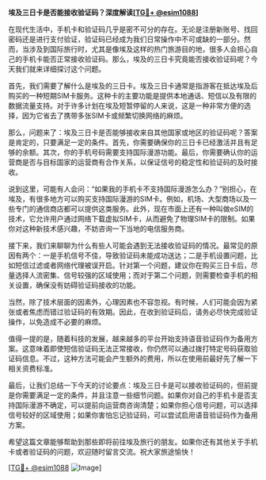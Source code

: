 **埃及三日卡是否能接收验证码？深度解读[[TG💪+ @esim1088](https://t.me/s/esim1088)]**

在现代生活中，手机卡和验证码几乎是密不可分的存在。无论是注册新账号、找回密码还是进行支付验证，验证码已经成为我们日常操作中不可或缺的一部分。然而，当涉及到国际旅行时，尤其是像埃及这样的热门旅游目的地，很多人会担心自己的手机卡能否正常接收验证码。那么，埃及的三日卡究竟能否接收验证码呢？今天我们就来详细探讨这个问题。

首先，我们需要了解什么是埃及的三日卡。埃及三日卡通常是指游客在抵达埃及后购买的一种短期SIM卡服务。这种卡的主要功能是提供本地通话、短信以及有限的数据流量支持。对于许多计划在埃及短暂停留的人来说，这是一种非常方便的选择，因为它省去了携带多张SIM卡或频繁切换网络的麻烦。

那么，问题来了：埃及三日卡是否能够接收来自其他国家或地区的验证码呢？答案是肯定的，只要满足一定的条件。首先，你需要确保你的三日卡已经激活并且有足够的余额。其次，你的手机号码需要支持国际漫游功能。最后，你需要确认你的运营商是否与目标国家的运营商有合作关系，以保证信号的稳定性和验证码的及时接收。

说到这里，可能有人会问：“如果我的手机卡不支持国际漫游怎么办？”别担心，在埃及，有很多地方可以购买支持国际漫游的SIM卡。例如，机场、大型商场以及一些专门的通信商店都可以提供这类服务。此外，现在市面上还有一种叫做eSIM的技术，它允许用户通过网络下载虚拟SIM卡，从而避免了物理SIM卡的限制。如果你对这种新技术感兴趣，不妨咨询一下当地的电信服务商。

接下来，我们来聊聊为什么有些人可能会遇到无法接收验证码的情况。最常见的原因有两个：一是手机信号不佳，导致验证码未能成功送达；二是手机设置问题，比如短信过滤或者网络代理被误开启。针对第一个问题，建议你在购买三日卡后，尽量选择人流密集、信号较强的区域使用；而对于第二个问题，则需要检查手机的相关设置，确保没有妨碍验证码接收的功能。

当然，除了技术层面的因素外，心理因素也不容忽视。有时候，人们可能会因为紧张或者焦虑而错过验证码的有效期。因此，在收到验证码后，请务必尽快完成验证操作，以免造成不必要的麻烦。

值得一提的是，随着科技的发展，越来越多的平台开始支持语音验证码作为备用方案。这意味着即使短信验证码无法正常接收，你仍然可以通过拨打特定号码获取验证码信息。不过，这种方法可能会产生额外的费用，所以在使用前最好先了解一下相关资费标准。

最后，让我们总结一下今天的讨论要点：埃及三日卡是可以接收验证码的，但前提是你需要满足一定的条件，并且注意一些细节问题。如果你对自己的手机卡是否支持国际漫游不确定，可以提前向运营商咨询清楚；如果你担心信号问题，可以选择信号较好的区域使用；如果你害怕忘记验证码，可以尝试启用语音验证码作为备用方案。

希望这篇文章能够帮助到那些即将前往埃及旅行的朋友。如果你还有其他关于手机卡或者验证码的问题，欢迎随时留言交流。祝大家旅途愉快！

[[TG💪+ @esim1088](https://t.me/s/esim1088) ![Image](https://i.postimg.cc/4NQfJmqS/Snipaste-2025-05-13-00-14-12.png)]